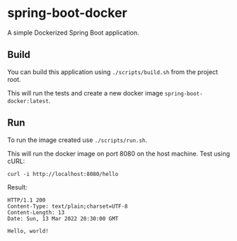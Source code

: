 # spring-boot-docker
A simple Dockerized Spring Boot application.

## Build
You can build this application using `./scripts/build.sh` from the project root.

This will run the tests and create a new docker image `spring-boot-docker:latest`.

## Run
To run the image created use `./scripts/run.sh`.

This will run the docker image on port 8080 on the host machine. Test using cURL:

```
curl -i http://localhost:8080/hello
```

Result:
```
HTTP/1.1 200 
Content-Type: text/plain;charset=UTF-8
Content-Length: 13
Date: Sun, 13 Mar 2022 20:30:00 GMT

Hello, world!
```
